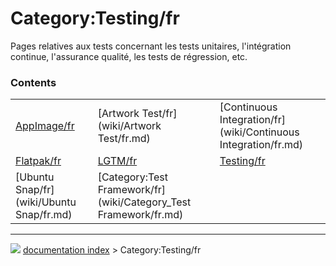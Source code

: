 # Category:Testing/fr
Pages relatives aux tests concernant les tests unitaires, l\'intégration continue, l\'assurance qualité, les tests de régression, etc.

### Contents

|     |     |     |
| --- | --- | --- |
| [AppImage/fr](wiki/AppImage/fr.md) | [Artwork Test/fr](wiki/Artwork Test/fr.md) | [Continuous Integration/fr](wiki/Continuous Integration/fr.md) |
| [Flatpak/fr](wiki/Flatpak/fr.md) | [LGTM/fr](wiki/LGTM/fr.md) | [Testing/fr](wiki/Testing/fr.md) |
| [Ubuntu Snap/fr](wiki/Ubuntu Snap/fr.md) | [Category:Test Framework/fr](wiki/Category_Test Framework/fr.md) |



---
![](images/Right_arrow.png) [documentation index](../README.md) > Category:Testing/fr
